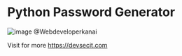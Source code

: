 # Python Password Generator
![image](https://user-images.githubusercontent.com/70555095/154794829-0e93aa16-451a-4005-908c-e73620be36ab.png)
@Webdeveloperkanai

Visit for more https://devsecit.com 
